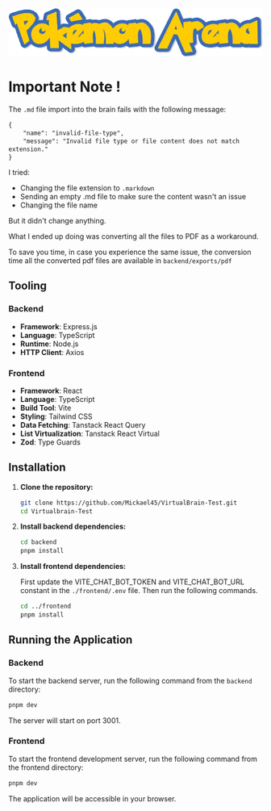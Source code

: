 ![Logo](frontend/src/assets/logo.webp)

# Important Note !

The `.md` file import into the brain fails with the following message:

```
{
    "name": "invalid-file-type",
    "message": "Invalid file type or file content does not match extension."
}
```

I tried:
- Changing the file extension to `.markdown`
- Sending an empty .md file to make sure the content wasn't an issue
- Changing the file name

But it didn't change anything.

What I ended up doing was converting all the files to PDF as a workaround.

To save you time, in case you experience the same issue, the conversion time all the converted pdf files are available in `backend/exports/pdf`

## Tooling

### Backend

* **Framework**: Express.js
* **Language**: TypeScript
* **Runtime**: Node.js
* **HTTP Client**: Axios

### Frontend

* **Framework**: React
* **Language**: TypeScript
* **Build Tool**: Vite
* **Styling**: Tailwind CSS
* **Data Fetching**: Tanstack React Query
* **List Virtualization**: Tanstack React Virtual
* **Zod**: Type Guards

## Installation

1.  **Clone the repository:**
    ```bash
    git clone https://github.com/Mickael45/VirtualBrain-Test.git
    cd Virtualbrain-Test
    ```

2.  **Install backend dependencies:**
    ```bash
    cd backend
    pnpm install
    ```

3.  **Install frontend dependencies:**
   
    First update the VITE_CHAT_BOT_TOKEN and VITE_CHAT_BOT_URL constant in the `./frontend/.env` file.
    Then run the following commands.

    ```bash
    cd ../frontend
    pnpm install
    ```

## Running the Application

### Backend

To start the backend server, run the following command from the `backend` directory:

```bash
pnpm dev
```

The server will start on port 3001.

### Frontend

To start the frontend development server, run the following command from the frontend directory:

```bash
pnpm dev
```

The application will be accessible in your browser.
